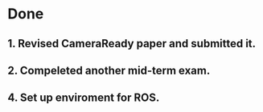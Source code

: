 # Done
## 1. Revised CameraReady paper and submitted it.
## 2. Compeleted another mid-term exam.
## 4. Set up enviroment for ROS.
